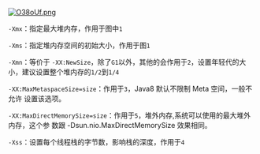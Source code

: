 [![O38oUf.png](https://s1.ax1x.com/2022/05/08/O38oUf.png)](https://imgtu.com/i/O38oUf)

`-Xmx`：指定最大堆内存，作用于图中`1`

`-Xms`：指定堆内存空间的初始大小，作用于图`1`

`-Xmn`：等价于 `-XX:NewSize`，除了`G1`以外，其他的会作用于`2`，设置年轻代的大小，建议设置整个堆内存的`1/2`到`1/4`

`-XX:MaxMetaspaceSize=size`：作用于`3`，Java8 默认不限制 Meta 空间，一般不允许 设置该选项。

`-XX:MaxDirectMemorySize=size`：作用于`5`，堆外内存,系统可以使用的最大堆外内存，这个参 数跟 -Dsun.nio.MaxDirectMemorySize 效果相同。

`-Xss`：设置每个线程栈的字节数，影响栈的深度，作用于`4`